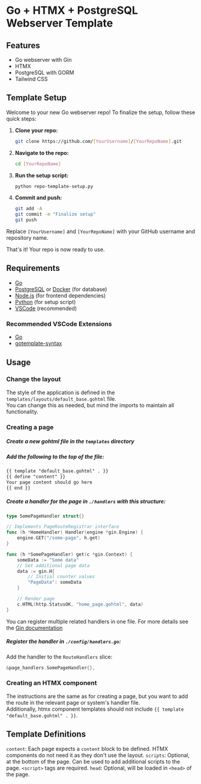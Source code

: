 # Go + HTMX + PostgreSQL Webserver Template
## Features
- Go webserver with Gin
- HTMX
- PostgreSQL with GORM
- Tailwind CSS

## Template Setup

Welcome to your new Go webserver repo! To finalize the setup, follow these quick steps:

1. **Clone your repo:**

    ```bash
    git clone https://github.com/[YourUsername]/[YourRepoName].git
    ```

2. **Navigate to the repo:**

    ```bash
    cd [YourRepoName]
    ```

3. **Run the setup script:**

    ```bash
    python repo-template-setup.py
    ```

4. **Commit and push:**

    ```bash
    git add -A
    git commit -m "Finalize setup"
    git push
    ```

Replace `[YourUsername]` and `[YourRepoName]` with your GitHub username and repository name.

That's it! Your repo is now ready to use.

## Requirements
- [Go](https://golang.org/)
- [PostgreSQL](https://www.postgresql.org/) or [Docker](https://www.docker.com/) (for database)
- [Node.js](https://nodejs.org/en/) (for frontend dependencies)
- [Python](https://www.python.org/) (for setup script)
- [VSCode](https://code.visualstudio.com/) (recommended)

### Recommended VSCode Extensions
- [Go](https://marketplace.visualstudio.com/items?itemName=golang.Go)
- [gotemplate-syntax](https://marketplace.visualstudio.com/items?itemName=casualjim.gotemplate)

## Usage

### Change the layout
The style of the application is defined in the `templates/layouts/default_base.gohtml` file.  
You can change this as needed, but mind the imports to maintain all functionality.  

### Creating a page

#####  Create a new gohtml file in the `templates` directory
##### Add the following to the top of the file:

```html
{{ template "default_base.gohtml" . }}
{{ define "content" }}
Your page content should go here
{{ end }}
```

##### Create a handler for the page in `./handlers` with this structure:
```go
type SomePageHandler struct{}

// Implements PageRouteRegistrar interface
func (h *HomeHandler) Handler(engine *gin.Engine) {
    engine.GET("/some-page", h.get)
}

func (h *SomePageHandler) get(c *gin.Context) {
    someData := "Some data"
    // Set additional page data
    data := gin.H{
        // Initial counter values
        "PageData": someData
    }

    // Render page
    c.HTML(http.StatusOK, "home_page.gohtml", data)
}
```
You can register multiple related handlers in one file. For more details see the  [Gin documentation](https://gin-gonic.com/docs/)

##### Register the handler in `./config/handlers.go`:
Add the handler to the `RouteHandlers` slice:
```go
&page_handlers.SomePageHandler{},
```

### Creating an HTMX component
The instructions are the same as for creating a page, but you want to add the route in the relevant page or system's handler file.  
Additionally, htmx component templates should not include ```{{ template "default_base.gohtml" . }}```.

## Template Definitions
`content`: Each page expects a `content` block to be defined. HTMX components do not need it as they don't use the layout.
`scripts`: Optional, at the bottom of the page. Can be used to add additional scripts to the page. `<script>` tags are required.
`head`: Optional, will be loaded in `<head>` of the page.